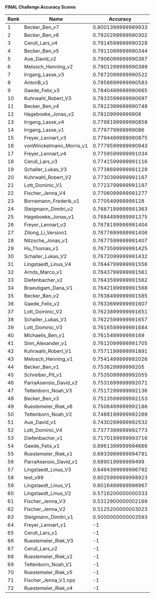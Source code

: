 **FINAL Challenge Accuracy Scores**



|Rank|Name|Accuracy|
|----|-----|---|
|1|Becker_Ben_v7|0.8001399999989933|
|2|Becker_Ben_v6|0.7920299999990302|
|3|Cerull_Lars_v4|0.7914599999990328|
|4|Becker_Ben_v5|0.7911099999990344|
|5|Aue_David_v2|0.7906099999990367|
|6|Melosch_Henning_v2|0.7901299999990389|
|7|Irrgang_Lasse_v3|0.7872099999990522|
|8|AntonB_v1|0.7858699999990583|
|9|Gaede_Felix_v3|0.7840499999990665|
|10|Kuhrwahl_Robert_V3|0.7833599999990697|
|11|Becker_Ben_v4|0.7822399999990748|
|12|Hageboeke_Jonas_v2|0.78109999999908|
|13|Irrgang_Lasse_v4|0.7798199999990858|
|14|Irrgang_Lasse_v1|0.779779999999086|
|15|Freyer_Lennart_v3|0.7794499999990875|
|16|vonWinckelmann_Morris_v1|0.7779599999990943|
|17|Freyer_Lennart_v4|0.7759599999991034|
|18|Cerull_Lars_v3|0.7741599999991116|
|19|Schaller_Lukas_V3|0.7738699999991129|
|20|Kuhrwahl_Robert_V2|0.7730399999991167|
|21|Lott_Dominic_V1|0.7723799999991197|
|22|Fischer_Jenna_V4|0.7706099999991277|
|23|Bornemann_Frederik_v1|0.770549999999128|
|24|Steigmann_Dimitri_v2|0.7687199999991363|
|25|Hageboeke_Jonas_v1|0.7684499999991375|
|26|Freyer_Lennart_v2|0.7678199999991404|
|27|Zitong_Li_Version1|0.7677699999991406|
|28|Nitzsche_Jonas_v1|0.7677599999991407|
|29|Hu_Thomas_v1|0.7673599999991425|
|30|Schaller_Lukas_V2|0.7672099999991432|
|31|Lingstaedt_Linus_V4|0.7644799999991556|
|32|Arnds_Marco_v1|0.7643799999991561|
|33|Diefenbacher_v2|0.7643599999991562|
|34|Braeutigam_Dana_V1|0.7642199999991568|
|35|Becker_Ben_v2|0.7638499999991585|
|36|Gaede_Felix_v2|0.7633699999991607|
|37|Lott_Dominic_V2|0.7623899999991651|
|38|Schaller_Lukas_V1|0.7622599999991657|
|39|Lott_Dominic_V3|0.7616599999991684|
|40|Michaelis_Ben_v1|0.761549999999169|
|41|Sinn_Alexander_v1|0.7612099999991705|
|42|Kuhrwahl_Robert_V1|0.7571199999991891|
|43|Melosch_Henning_v1|0.7541499999992026|
|44|Becker_Ben_v1|0.753629999999205|
|45|Schreiber_Pit_v1|0.7535099999992055|
|46|ParraAsensio_David_v2|0.7531699999992071|
|47|Tettenborn_Noah_V3|0.7517299999992136|
|48|Becker_Ben_v3|0.7513599999992153|
|49|Ruestemeier_Riek_v6|0.7506499999992186|
|50|Tettenborn_Noah_V2|0.7488199999992269|
|51|Aue_David_v1|0.7430299999992532|
|52|Lott_Dominic_V4|0.7377399999992773|
|53|Diefenbacher_v1|0.7170199999993716|
|54|Gaede_Felix_v1|0.6961399999994666|
|55|Ruestemeier_Riek_v1|0.6933999999994791|
|56|ParraAsensio_David_v1|0.689019999999499|
|57|Lingstaedt_Linus_V3|0.6494399999996792|
|58|test_v99|0.6025999999998923|
|59|Lingstaedt_Linus_V1|0.6016499999998967|
|60|Lingstaedt_Linus_V2|0.5716200000000333|
|61|Fischer_Jenna_V3|0.5312900000002169|
|62|Fischer_Jenna_V2|0.5125200000003023|
|63|Steigmann_Dimitri_v1|0.5000000000003593|
|64|Freyer_Lennart_v1|-1|
|65|Cerull_Lars_v1|-1|
|66|Ruestemeier_Riek_V3|-1|
|67|Cerull_Lars_v2|-1|
|68|Ruestemeier_Riek_v2|-1|
|69|Tettenborn_Noah_V1|-1|
|70|Ruestemeier_Riek_v5|-1|
|71|Fischer_Jenna_V1.npz|-1|
|72|Ruestemeier_Riek_v4|-1|
